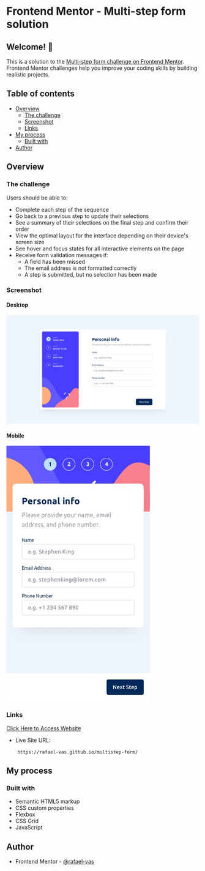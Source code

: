 # Frontend Mentor - Multi-step form solution

## Welcome! 👋

This is a solution to the [Multi-step form challenge on Frontend Mentor](https://www.frontendmentor.io/challenges/multistep-form-YVAnSdqQBJ). Frontend Mentor challenges help you improve your coding skills by building realistic projects.

## Table of contents

- [Overview](#overview)
  - [The challenge](#the-challenge)
  - [Screenshot](#screenshot)
  - [Links](#links)
- [My process](#my-process)
  - [Built with](#built-with)
- [Author](#author)


## Overview

### The challenge

Users should be able to:

- Complete each step of the sequence
- Go back to a previous step to update their selections
- See a summary of their selections on the final step and confirm their order
- View the optimal layout for the interface depending on their device's screen size
- See hover and focus states for all interactive elements on the page
- Receive form validation messages if:
  - A field has been missed
  - The email address is not formatted correctly
  - A step is submitted, but no selection has been made

### Screenshot

#### Desktop

<img src="design/desktop-design-step-1.jpg" alt="Desktop Design">

#### Mobile

<img src="design/mobile-design-step-1.jpg" alt="Desktop Design" width="375">

### Links
[Click Here to Access Website](https://rafael-vas.github.io/multistep-form//)

- Live Site URL:
```
    https://rafael-vas.github.io/multistep-form/
```


## My process

### Built with

- Semantic HTML5 markup
- CSS custom properties
- Flexbox
- CSS Grid
- JavaScript


## Author

- Frontend Mentor - [@rafael-vas](https://www.frontendmentor.io/profile/rafael-vas)
